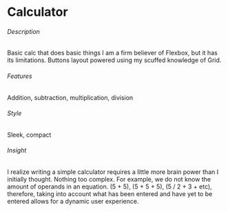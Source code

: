 # Calculator
###### Description
Basic calc that does basic things
I am a firm believer of Flexbox, but it has its limitations.
Buttons layout powered using my scuffed knowledge of Grid.

###### Features
Addition, subtraction, multiplication, division

###### Style
Sleek, compact

###### Insight
I realize writing a simple calculator requires a little more brain power than I initially thought. Nothing too complex.
For example, we do not know the amount of operands in an equation. (5 + 5), (5 + 5 + 5), (5 / 2 + 3 + etc), therefore, taking into account what has been entered and have yet to be entered allows for a dynamic user experience.
